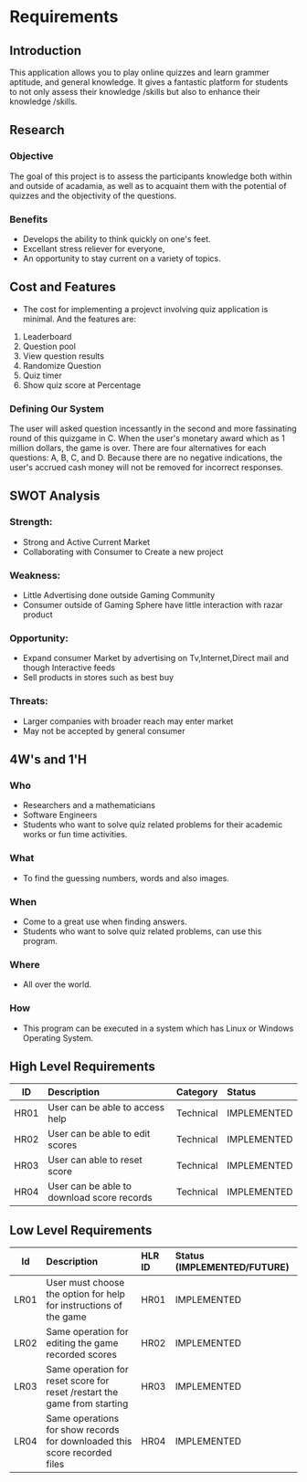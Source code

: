 # Requirements

## Introduction
 This application allows you to play online quizzes and learn grammer aptitude, and general knowledge. It gives a fantastic platform for students to not only assess their knowledge /skills but also to enhance their knowledge /skills.
## Research
### Objective
 The goal of this project is to assess the participants knowledge both within and outside of acadamia, as well as to acquaint them with the potential of quizzes and the objectivity of the questions.
### Benefits
* Develops the ability to think quickly on one's feet.
* Excellant stress reliever for everyone,
* An opportunity to stay current on a variety of topics.
## Cost and Features
* The cost for implementing a projevct involving quiz application is minimal. And the features are:
1. Leaderboard
2. Question pool
3. View question results
4. Randomize Question
5. Quiz timer
6. Show quiz score at Percentage
### Defining Our System
 The user will asked question incessantly in the second and more fassinating round of this quizgame in C. When the user's monetary award which as 1 million dollars, the game is over. There are four alternatives for each questions: A, B, C, and D. Because there are no negative indications, the user's accrued cash money will not be removed for incorrect responses.
## SWOT Analysis
### Strength:
* Strong and Active Current Market 
* Collaborating with Consumer to Create a new project
### Weakness:
* Little Advertising done outside Gaming Community
* Consumer outside of Gaming Sphere have little interaction with razar product
### Opportunity:
* Expand consumer Market by advertising on Tv,Internet,Direct mail and though Interactive feeds
* Sell products in stores such as best buy 
### Threats:
* Larger companies with broader reach may enter market
* May not be accepted by general consumer 
## 4W's and 1'H
### Who
* Researchers and a mathematicians
* Software Engineers
* Students who want to solve quiz related problems for their academic works or fun time activities.
### What
* To find the guessing numbers, words and also images.
### When
* Come to a great use when finding answers.
* Students who want to solve quiz related problems, can use this program.
### Where
* All over the world.
### How
* This program can be executed in a system which has Linux or Windows Operating System.
## High Level Requirements
| ID | Description | Category | Status | 
| ---|:------------|:---------|:-------|
| HR01 | User can be able to access help | Technical | IMPLEMENTED |
| HR02 | User can be able to edit scores | Technical | IMPLEMENTED |
| HR03 | User can able to reset score | Technical | IMPLEMENTED |
| HR04 | User can be able to download score records | Technical | IMPLEMENTED |
## Low Level Requirements 
| Id | Description | HLR ID | Status (IMPLEMENTED/FUTURE) |
| ---|:------------|:-------|:----------------------------|
| LR01 | User must choose the option for help for instructions of the game | HR01 | IMPLEMENTED |
| LR02 | Same operation for editing the game recorded scores | HR02 | IMPLEMENTED |
| LR03 | Same operation for reset score for reset /restart the game from starting | HR03 | IMPLEMENTED |
| LR04 | Same operations for show records for downloaded this score recorded files | HR04 | IMPLEMENTED |
